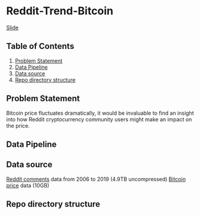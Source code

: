 # **Reddit-Trend-Bitcoin** 

[Slide](https://docs.google.com/presentation/d/1YPG49iJSVNnVeLwXt1wXepNnuA7-XJpmp-iD18YTBms/edit)

## **Table of Contents** 
  1. [Problem Statement](#problem-statement)
  2. [Data Pipeline](#data-pipeline)
  3. [Data source](#data-source)
  4. [Repo directory structure](#repo-directory-structure)

## **Problem Statement** 
Bitcoin price fluctuates dramatically, it would be invaluable to find an insight into how Reddit cryptocurrency community users might make an impact on the price.


## **Data Pipeline** 


## **Data source** 
[Reddit comments](#https://files.pushshift.io/reddit/comments/) data from 2006 to 2019 (4.9TB uncompressed)
[Bitcoin price](#http://api.bitcoincharts.com/v1/csv/) data (10GB)

## **Repo directory structure**








